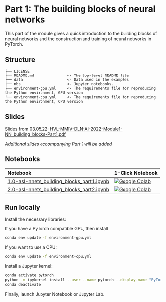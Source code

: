 # Part 1: The building blocks of neural networks

This part of the module gives a quick introduction to the building blocks of neural networks and the construction and training of neural networks in PyTorch.

## Structure

```
├── LICENSE
├── README.md               <- The top-level README file
├── data                    <- Data used in the examples
├── nbs                     <- Jupyter notebooks. 
├── environment-gpu.yml     <- The requirements file for reproducing the Python environment, GPU version
└── environment-cpu.yml     <- The requirements file for reproducing the Python environment, CPU version
``` 

## Slides

Slides from 03.05.22: [HVL-MMIV-DLN-AI-2022-Module1-NN_building_blocks-Part1.pdf](../../slides/HVL-MMIV-DLN-AI-2022-Module1-NN_building_blocks-Part1.pdf)


_Additional slides accompanying Part 1 will be added_

## Notebooks

| Notebook    |      1-Click Notebook      |
|:----------|------|
|  [1.0-asl-nnets_building_blocks_part1.ipynb](https://nbviewer.org/github/MMIV-ML/HVL-MMIV-DLN-AI-2022/blob/master/1-deep_learning/Part-1-building_blocks/nbs/1.0-asl-nnets_building_blocks_part1.ipynb)  | [![Google Colab](https://colab.research.google.com/assets/colab-badge.svg)](https://colab.research.google.com/github/MMIV-ML/HVL-MMIV-DLN-AI-2022/blob/master/1-deep_learning/Part-1-building_blocks/nbs/1.0-asl-nnets_building_blocks_part1.ipynb)
| [2.0-asl-nnets_building_blocks_part2.ipynb](https://nbviewer.org/github/MMIV-ML/HVL-MMIV-DLN-AI-2022/blob/master/1-deep_learning/Part-1-building_blocks/nbs/2.0-asl-nnets_building_blocks_part2.ipynb)  | [![Google Colab](https://colab.research.google.com/assets/colab-badge.svg)](https://colab.research.google.com/github/MMIV-ML/HVL-MMIV-DLN-AI-2022/blob/master/1-deep_learning/Part-1-building_blocks/nbs/2.0-asl-nnets_building_blocks_part2.ipynb)|


## Run locally

Install the necessary libraries:

If you have a PyTorch compatible GPU, then install 

```bash
conda env update -f environment-gpu.yml
```

If you want to use a CPU:

```bash
conda env update -f environment-cpu.yml
```


Install a Jupyter kernel:
```bash
conda activate pytorch
python -m ipykernel install --user --name pytorch --display-name "PyTorch"
conda deactivate
``` 

Finally, launch Jupyter Notebook or Jupyter Lab.
